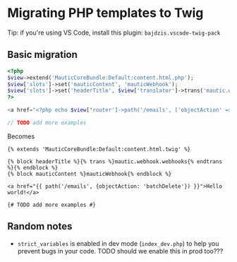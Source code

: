 # Migrating PHP templates to Twig

Tip: if you're using VS Code, install this plugin: `bajdzis.vscode-twig-pack`

## Basic migration

```PHP
<?php
$view->extend('MauticCoreBundle:Default:content.html.php');
$view['slots']->set('mauticContent', 'mauticWebhook');
$view['slots']->set('headerTitle', $view['translator']->trans('mautic.webhook.webhooks'));
?>

<a href="<?php echo $view['router']->path('/emails', ['objectAction' => 'batchDelete']); ?">Hello world!</a>

// TODO add more examples
```

Becomes

```Twig
{% extends 'MauticCoreBundle:Default:content.html.twig' %}

{% block headerTitle %}{% trans %}mautic.webhook.webhooks{% endtrans %}{% endblock %}
{% block mauticContent %}mauticWebhook{% endblock %}

<a href="{{ path('/emails', {objectAction: 'batchDelete'}) }}">Hello world!</a>

{# TODO add more examples #}
```

## Random notes

- `strict_variables` is enabled in dev mode (`index_dev.php`) to help you prevent bugs in your code. TODO should we enable this in prod too???
